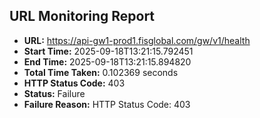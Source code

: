 ## URL Monitoring Report

- **URL:** https://api-gw1-prod1.fisglobal.com/gw/v1/health
- **Start Time:** 2025-09-18T13:21:15.792451
- **End Time:** 2025-09-18T13:21:15.894820
- **Total Time Taken:** 0.102369 seconds
- **HTTP Status Code:** 403
- **Status:** Failure
- **Failure Reason:** HTTP Status Code: 403
